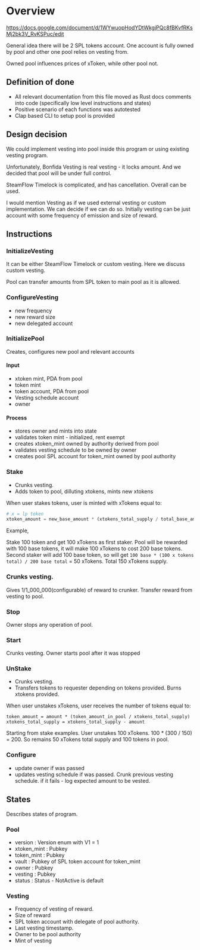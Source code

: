 # Overview 


https://docs.google.com/document/d/1WYwuopHodYDtWkgjPQc8fBKvfRKsMj2bk3V_RvKSPuc/edit

General idea there will be 2 SPL tokens account. One account is fully owned by pool and other one pool relies on vesting from.

Owned pool influences prices of xToken, while other pool not.

## Definition of done

- All relevant documentation from this file moved as Rust docs comments into code (specifically low level instructions and states)
- Positive scenario of each functions was autotested
- Clap based CLI to setup pool is provided

## Design decision

We could implement vesting into pool inside this program or using existing vesting program.

Unfortunately, Bonfida Vesting is real vesting - it locks amount. And we decided that pool will be under full control.

SteamFlow Timelock is complicated, and has cancellation. Overall can be used. 

I would mention Vesting as if we used external vesting or custom implementation. We can decide if we can do so. Initially vesting can be just account with some frequency of emission and size of reward.

## Instructions

### InitializeVesting

It can be either SteamFlow Timelock or custom vesting. Here we discuss custom vesting.
  
Pool can transfer amounts from SPL token to main pool as it is allowed.

### ConfigureVesting

- new frequency
- new reward size
- new delegated account

### InitializePool

Creates, configures new pool and relevant accounts

#### Input

- xtoken mint, PDA from pool
- token mint
- token account, PDA from pool
- Vesting schedule account
- owner

#### Process

- stores owner and mints into state
- validates token mint - initialized, rent exempt
- creates xtoken_mint owned by authority derived from pool
- validates vesting schedule to be owned by owner
- creates pool SPL account for token_mint owned by pool authority


### Stake

- Crunks vesting.
- Adds token to pool, dilluting xtokens, mints new xtokens

When user stakes tokens, user is minted with xTokens equal to:
```python
# x = lp token
xtoken_amount = new_base_amount * (xtokens_total_supply / total_base_amount_in_pool)
```
Example,

Stake 100 token and get 100 xTokens as first staker.
Pool will be rewarded with 100 base tokens, it will make 100 xTokens to cost 200 base tokens.
Second staker will add 100 base token,  so will get `100 base * (100 x tokens total) / 200 base total`  = 50 xTokens. 
Total 150 xTokens supply.

### Crunks vesting.

Gives 1/1_000_000(configurable) of reward to crunker. Transfer reward from vesting to pool.

### Stop

Owner stops any operation of pool.

### Start

Crunks vesting.
Owner starts pool after it was stopped

### UnStake 

- Crunks vesting.
- Transfers tokens to requester depending on tokens provided. Burns xtokens provided.

 
When user unstakes xTokens, user receives the number of tokens equal to: 
```
token_amount = amount * (token_amount_in_pool / xtokens_total_supply)
xtokens_total_supply = xtokens_total_supply - amount
```

Starting from stake examples.
User unstakes 100 xTokens.
100 * (300 / 150) = 200. So remains 50 xTokens total supply and 100 tokens in pool.



### Configure

- update owner if was passed
- updates vesting schedule if was passed. Crunk previous vesting schedule. if it fails - log expected amount to be vested.

## States

Describes states of program.

### Pool

- version : Version enum with V1 = 1
- xtoken_mint : Pubkey
- token_mint : Pubkey
- vault : Pubkey of SPL token account for token_mint 
- owner : Pubkey
- vesting : Pubkey
- status : Status - NotActive is default

### Vesting

- Frequency of vesting of reward.
- Size of reward
- SPL token account with delegate of pool authority.
- Last vesting timestamp.
- Owner to be pool authority
- Mint of vesting